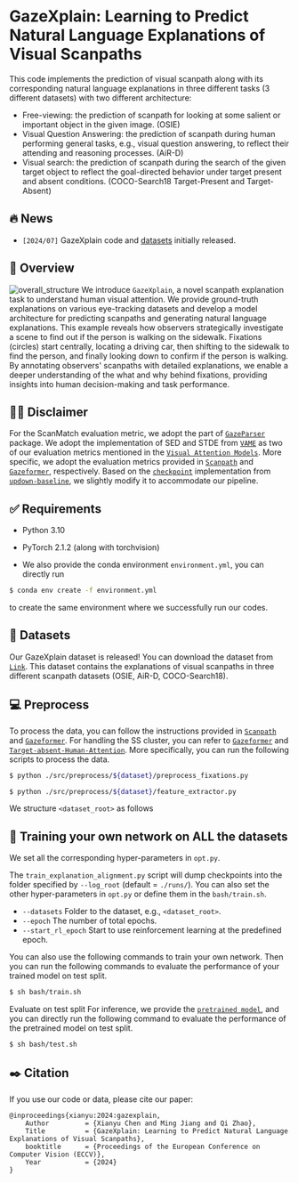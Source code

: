 # GazeXplain: Learning to Predict Natural Language Explanations of Visual Scanpaths

This code implements the prediction of visual scanpath along with its corresponding natural language explanations in three different tasks (3 different datasets) with two different architecture:

- Free-viewing: the prediction of scanpath for looking at some salient or important object in the given image. (OSIE)
- Visual Question Answering:  the prediction of scanpath during human performing general tasks, e.g., visual question answering, to reflect their attending and reasoning processes. (AiR-D)
- Visual search: the prediction of scanpath during the search of the given target object to reflect the goal-directed behavior under target present and absent conditions. (COCO-Search18 Target-Present and Target-Absent)

:fire: News <a name="news"></a>
------------------
- `[2024/07]` GazeXplain code and [datasets](#datasets) initially released.

:mega: Overview
------------------
![overall_structure](./asset/teaser.png)
We introduce ``GazeXplain``, a novel scanpath explanation task to understand human visual attention. We provide ground-truth explanations on various eye-tracking datasets and develop a model architecture for predicting scanpaths and generating natural language explanations.
This example reveals how observers strategically investigate a scene to find out if the person is walking on the sidewalk. Fixations (circles) start centrally, locating a driving car, then shifting to the sidewalk to find the person, and finally looking down to confirm if the person is walking. By annotating observers' scanpaths with detailed explanations, we enable a deeper understanding of the what and why behind fixations, providing insights into human decision-making and task performance.


:bowing_man: Disclaimer
------------------
For the ScanMatch evaluation metric, we adopt the part of [`GazeParser`](http://gazeparser.sourceforge.net/) package. 
We adopt the implementation of SED and STDE from [`VAME`](https://github.com/dariozanca/VAME) as two of our evaluation metrics mentioned in the [`Visual Attention Models`](https://ieeexplore.ieee.org/document/9207438). 
More specific, we adopt the evaluation metrics provided in [`Scanpath`](https://github.com/chenxy99/Scanpaths) and [`Gazeformer`](https://github.com/cvlab-stonybrook/Gazeformer), respectively.
Based on the [`checkpoint`](https://github.com/nocaps-org/updown-baseline/blob/master/updown/utils/checkpointing.py) implementation from [`updown-baseline`](https://github.com/nocaps-org/updown-baseline), we slightly modify it to accommodate our pipeline.

:white_check_mark: Requirements
------------------

- Python 3.10
- PyTorch 2.1.2 (along with torchvision)

- We also provide the conda environment ``environment.yml``, you can directly run

```bash
$ conda env create -f environment.yml
```

to create the same environment where we successfully run our codes.

:bookmark_tabs: Datasets <a name="datasets"></a>
------------------

Our GazeXplain dataset is released! You can download the dataset from [`Link`](https://drive.google.com/drive/folders/13-0j4wkCmab_8Uge30bwCd-vJ1k6gxzO?usp=sharing). 
This dataset contains the explanations of visual scanpaths in three different scanpath datasets (OSIE, AiR-D, COCO-Search18).

:computer: Preprocess
------------------

To process the data, you can follow the instructions provided in [`Scanpath`](https://github.com/chenxy99/Scanpaths) and [`Gazeformer`](https://github.com/cvlab-stonybrook/Gazeformer). 
For handling the SS cluster, you can refer to [`Gazeformer`](https://github.com/cvlab-stonybrook/Gazeformer) and [`Target-absent-Human-Attention`](https://github.com/cvlab-stonybrook/Target-absent-Human-Attention).
More specifically, you can run the following scripts to process the data.

```bash
$ python ./src/preprocess/${dataset}/preprocess_fixations.py
```

```bash
$ python ./src/preprocess/${dataset}/feature_extractor.py
```


We structure `<dataset_root>` as follows

:runner: Training your own network on ALL the datasets
------------------

We set all the corresponding hyper-parameters in ``opt.py``. 

The `train_explanation_alignment.py` script will dump checkpoints into the folder specified by `--log_root` (default = `./runs/`). You can also set the other hyper-parameters in `opt.py` or define them in the `bash/train.sh`.

- `--datasets` Folder to the dataset, e.g., `<dataset_root>`.
- `--epoch` The number of total epochs.
- `--start_rl_epoch` Start to use reinforcement learning at the predefined epoch.

You can also use the following commands to train your own network. Then you can run the following commands to evaluate the performance of your trained model on test split.
```bash
$ sh bash/train.sh
```

Evaluate on test split
For inference, we provide the [`pretrained model`](https://drive.google.com/file/d/10WfTJOeF4LjsmILUTb0Z0tVOgdu0P21Q/view?usp=sharing), and you can directly run the following command to evaluate the performance of the pretrained model on test split.
```bash
$ sh bash/test.sh
```

:black_nib: Citation
------------------
If you use our code or data, please cite our paper:
```text
@inproceedings{xianyu:2024:gazexplain,
    Author         = {Xianyu Chen and Ming Jiang and Qi Zhao},
    Title          = {GazeXplain: Learning to Predict Natural Language Explanations of Visual Scanpaths},
    booktitle      = {Proceedings of the European Conference on Computer Vision (ECCV)},
    Year           = {2024}
}
```